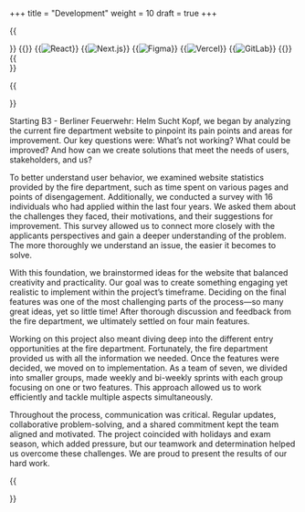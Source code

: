 +++
title = "Development"
weight = 10
draft = true
+++

{{<section title="Tech Stack">}}
{{<gallery>}}
{{<image src="assets/tech/react.png" alt="React">}}
{{<image src="assets/tech/nextjs.png" alt="Next.js">}}
{{<image src="assets/tech/figma.png" alt="Figma">}}
{{<image src="assets/tech/vercel.png" alt="Vercel">}}
{{<image src="assets/tech/gitlab.png" alt="GitLab">}}
{{</gallery>}}
{{</section>}}

{{<section title="Process">}}

Starting B3 - Berliner Feuerwehr: Helm Sucht Kopf, we began by analyzing the current fire
department website to pinpoint its pain points and areas for improvement. Our key questions
were: What’s not working? What could be improved? And how can we create solutions that
meet the needs of users, stakeholders, and us?

To better understand user behavior, we examined website statistics provided by the fire
department, such as time spent on various pages and points of disengagement. Additionally, we
conducted a survey with 16 individuals who had applied within the last four years. We asked
them about the challenges they faced, their motivations, and their suggestions for improvement.
This survey allowed us to connect more closely with the applicants perspectives and gain a
deeper understanding of the problem. The more thoroughly we understand an issue, the easier
it becomes to solve.

With this foundation, we brainstormed ideas for the website that balanced creativity and
practicality. Our goal was to create something engaging yet realistic to implement within the
project’s timeframe. Deciding on the final features was one of the most challenging parts of the
process—so many great ideas, yet so little time! After thorough discussion and feedback from
the fire department, we ultimately settled on four main features.

Working on this project also meant diving deep into the different entry opportunities at the fire
department. Fortunately, the fire department provided us with all the information we needed.
Once the features were decided, we moved on to implementation. As a team of seven, we
divided into smaller groups, made weekly and bi-weekly sprints with each group focusing on
one or two features. This approach allowed us to work efficiently and tackle multiple aspects
simultaneously.

Throughout the process, communication was critical. Regular updates, collaborative
problem-solving, and a shared commitment kept the team aligned and motivated. The project
coincided with holidays and exam season, which added pressure, but our teamwork and
determination helped us overcome these challenges. We are proud to present the results of our
hard work.

{{</section>}}